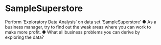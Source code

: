 # SampleSuperstore
Perform ‘Exploratory Data Analysis’ on data set ‘SampleSuperstore’ 
● As a business manager, try to find out the weak areas where you can work to make more profit. 
● What all business problems you can derive by exploring the data? 
